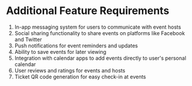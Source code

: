 # Additional Feature Requirements

1. In-app messaging system for users to communicate with event hosts
2. Social sharing functionality to share events on platforms like Facebook and Twitter
3. Push notifications for event reminders and updates
4. Ability to save events for later viewing
5. Integration with calendar apps to add events directly to user's personal calendar
6. User reviews and ratings for events and hosts
7. Ticket QR code generation for easy check-in at events